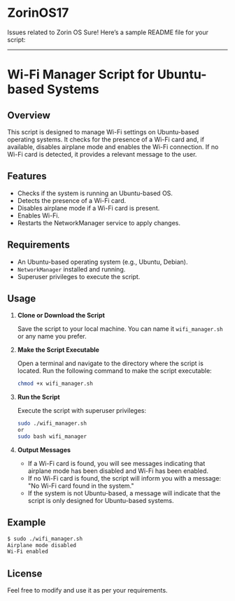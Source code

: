 # ZorinOS17
Issues related to Zorin OS
Sure! Here’s a sample README file for your script:

---

# Wi-Fi Manager Script for Ubuntu-based Systems

## Overview

This script is designed to manage Wi-Fi settings on Ubuntu-based operating systems. It checks for the presence of a Wi-Fi card and, if available, disables airplane mode and enables the Wi-Fi connection. If no Wi-Fi card is detected, it provides a relevant message to the user.

## Features

- Checks if the system is running an Ubuntu-based OS.
- Detects the presence of a Wi-Fi card.
- Disables airplane mode if a Wi-Fi card is present.
- Enables Wi-Fi.
- Restarts the NetworkManager service to apply changes.

## Requirements

- An Ubuntu-based operating system (e.g., Ubuntu, Debian).
- `NetworkManager` installed and running.
- Superuser privileges to execute the script.

## Usage

1. **Clone or Download the Script**

   Save the script to your local machine. You can name it `wifi_manager.sh` or any name you prefer.

2. **Make the Script Executable**

   Open a terminal and navigate to the directory where the script is located. Run the following command to make the script executable:

   ```bash
   chmod +x wifi_manager.sh
   ```

3. **Run the Script**

   Execute the script with superuser privileges:

   ```bash
   sudo ./wifi_manager.sh
   or
   sudo bash wifi_manager
   
   ```

4. **Output Messages**

   - If a Wi-Fi card is found, you will see messages indicating that airplane mode has been disabled and Wi-Fi has been enabled.
   - If no Wi-Fi card is found, the script will inform you with a message: "No Wi-Fi card found in the system."
   - If the system is not Ubuntu-based, a message will indicate that the script is only designed for Ubuntu-based systems.

## Example

```bash
$ sudo ./wifi_manager.sh
Airplane mode disabled
Wi-Fi enabled
```

## License

Feel free to modify and use it as per your requirements.

